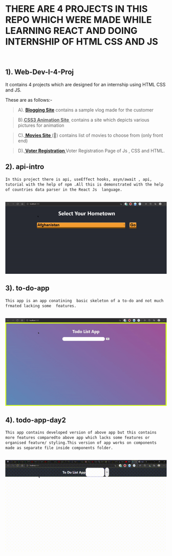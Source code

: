  #  THERE ARE 4 PROJECTS IN THIS REPO WHICH WERE MADE WHILE LEARNING REACT AND DOING INTERNSHIP OF HTML CSS AND JS

<foreignObject>
<img>
<style>
  .emoji {
    font-size: calc(14px);
}

.emoji::after {
    animation-timing-function: linear;
    animation-iteration-count: infinite;
}

.bomb::after {
    content: '💣';
    --emoji: '💥';
    animation-name: twoFrames;
    animation-duration: 2s;
}

@keyframes twoFrames {
    50% {
        content: var(--emoji);
    }
}
</img>
</style>
</foreignObject>

## **1). Web-Dev-I-4-Proj**
 
  It contains 4 projects which are designed for an internship using HTML CSS and JS.

  These are as follows:-

>A). **<u><a href="https://blog-shreyansh252001.000webhostapp.com/">Blogging Site</a></u>**
      contains a sample vlog made for the customer

>B).**<u>CSS3 Animation Site&nbsp;<a href="https://css3animationsshreyansh252001.000webhostapp.com/" class="emoji bomb"></a></u>**
      contains a site which depicts various pictures for animation

>C).**<u><a href="https://shreyansh252001movies.000webhostapp.com/"> Movies Site </a></u>**(:cinema:)
      contains list of movies to choose from (only front end)
 
>D).**<u><a href="https://voterregistrationshreyansh252001.000webhostapp.com/"> Voter Registration </a></u>**
      Voter Registration Page of Js , CSS and HTML.
</list>

## **2). api-intro**
    In this project there is api, useEffect hooks, asyn/await , api, tutorial with the help of npm .All this is demonstrated with the help of countries data parser in the React Js  language.

</br>
<img src="assets/api-intro.gif" type="gif" alt="api-intro-gif"/>
</br>

##  **3). to-do-app**
    This app is an app conatining  basic skeleton of a to-do and not much frmated lacking some  features.
</br>
<img src="assets/to-do-app.gif" type="gif" alt="to-do-app-gif"/>
</br>

## **4). todo-app-day2**
    This app contains developed version of above app but this contains more features comparedto above app which lacks some features or organised feature/ styling.This version of app works on components made as separate file inside components folder.
</br>
<img src="assets/todo-app-day2.gif" type="gif" alt="todo-app-day2-gif" width="600px">